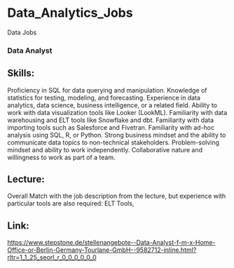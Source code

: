 # Data_Analytics_Jobs
Data Jobs

### Data Analyst 

## Skills:

Proficiency in SQL for data querying and manipulation.
Knowledge of statistics for testing, modeling, and forecasting.
Experience in data analytics, data science, business intelligence, or a related field.
Ability to work with data visualization tools like Looker (LookML).
Familiarity with data warehousing and ELT tools like Snowflake and dbt.
Familiarity with data importing tools such as Salesforce and Fivetran.
Familiarity with ad-hoc analysis using SQL, R, or Python.
Strong business mindset and the ability to communicate data topics to non-technical stakeholders.
Problem-solving mindset and ability to work independently.
Collaborative nature and willingness to work as part of a team.

## Lecture:

Overall Match with the job description from the lecture, but experience with particular tools are also required: ELT Tools, 

## Link:

https://www.stepstone.de/stellenangebote--Data-Analyst-f-m-x-Home-Office-or-Berlin-Germany-Tourlane-GmbH--9582712-inline.html?rltr=1_1_25_seorl_r_0_0_0_0_0_0
